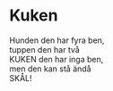 # Kuken

Hunden den har fyra ben,  
tuppen den har två  
KUKEN den har inga ben,  
men den kan stå ändå  
SKÅL!
